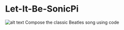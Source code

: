 # Let-It-Be-SonicPi
![alt text](https://imgur.com/a/XA7V6aE)
Compose the classic Beatles song using code 
